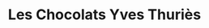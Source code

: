 ---
title: "Les Chocolats Yves Thuriès"
url: /sanary-sur-mer/les-chocolats-yves-thuries/
shop: commodité
---